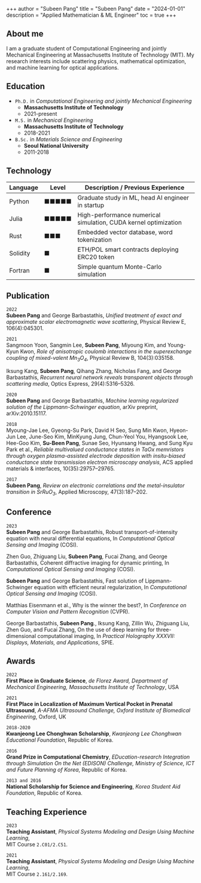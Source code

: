 +++
author = "Subeen Pang"
title = "Subeen Pang"
date = "2024-01-01"
description = "Applied Mathematician & ML Engineer"
toc = true
+++

## About me
I am a graduate student of Computational Engineering and jointly Mechanical Engineering
at Massachusetts Institute of Technology (MIT).
My research interests include scattering physics, mathematical optimization,
and machine learning for optical applications.

## Education
- `Ph.D.` in *Computational Engineering and jointly Mechanical Engineering*
  - **Massachusetts Institute of Technology**
  - 2021-present
- `M.S.` in *Mechanical Engineering*
  - **Massachusetts Institute of Technology**
  - 2018-2021
- `B.Sc.` in *Materials Science and Engineering*
  - **Seoul National University**
  - 2011-2018

## Technology
| Language   | Level     | Description / Previous Experience  |
| --------  | -------- | ------ |
| Python | ■■■■■ | Graduate study in ML, head AI engineer in startup |
| Julia | ■■■■■ | High-performance numerical simulation, CUDA kernel optimization |
| Rust | ■■■ | Embedded vector database, word tokenization |
| Solidity | ■ | ETH/POL smart contracts deploying ERC20 token |
| Fortran | ■ | Simple quantum Monte-Carlo simulation |


## Publication
`2022`\
**Subeen Pang** and George Barbastathis, *Unified treatment of exact and approximate scalar electromagnetic wave scattering*, Physical Review E, 106(4):045301.

`2021`\
Sangmoon Yoon, Sangmin Lee, **Subeen Pang**, Miyoung Kim, and Young-Kyun Kwon, *Role of anisotropic coulomb interactions in the superexchange coupling of mixed-valent Mn<sub>3</sub>O<sub>4</sub>*, Physical Review B, 104(3):035158.

Iksung Kang, **Subeen Pang**, Qihang Zhang, Nicholas Fang, and George Barbastathis, *Recurrent neural network reveals transparent objects through scattering media*, Optics Express, 29(4):5316–5326.

`2020`\
**Subeen Pang** and George Barbastathis, *Machine learning regularized solution of the Lippmann-Schwinger equation*, arXiv preprint, arXiv:2010.15117.

`2018`\
Myoung-Jae Lee, Gyeong-Su Park, David H Seo, Sung Min Kwon, Hyeon-Jun Lee, June-Seo Kim, MinKyung Jung, Chun-Yeol You, Hyangsook Lee, Hee-Goo Kim, **Su-Been Pang**, Sunae Seo, Hyunsang Hwang, and Sung Kyu Park et al., *Reliable multivalued conductance states in TaOx memristors through oxygen plasma-assisted electrode deposition with insitu-biased conductance state transmission electron microscopy analysis*, ACS applied materials & interfaces, 10(35):29757–29765.

`2017`\
**Subeen Pang**, *Review on electronic correlations and the metal-insulator transition in SrRuO<sub>3</sub>*, Applied Microscopy, 47(3):187–202.

## Conference
`2023`\
**Subeen Pang** and George Barbastathis, Robust transport-of-intensity equation with neural differential equations, In *Computational Optical Sensing and Imaging* (COSI).

Zhen Guo, Zhiguang Liu, **Subeen Pang**, Fucai Zhang, and George Barbastathis, Coherent diffractive imaging for dynamic printing, In *Computational Optical Sensing and Imaging* (COSI).

**Subeen Pang** and George Barbastathis, Fast solution of Lippmann-Schwinger equation with efficient neural regularization, In *Computational Optical Sensing and Imaging* (COSI).

Matthias Eisenmann et al., Why is the winner the best?, In *Conference on Computer Vision and Pattern Recognition* (CVPR).

George Barbastathis, **Subeen Pang**., Iksung Kang, Zillin Wu, Zhiguang Liu, Zhen Guo, and Fucai Zhang, On the use of deep learning for three-dimensional computational imaging, In *Practical Holography XXXVII: Displays, Materials, and Applications*, SPIE.

## Awards

`2022`\
**First Place in Graduate Science**, *de Florez Award, Department of Mechanical Engineering, Massachusetts Institute of Technology*, USA

`2021`\
**First Place in Localization of Maximum Vertical Pocket in Prenatal Ultrasound**, *A-AFMA Ultrasound Challenge, Oxford Institute of Biomedical Engineering*, Oxford, UK

`2018-2020`\
**Kwanjeong Lee Chonghwan Scholarship**, *Kwanjeong Lee Chonghwan Educational Foundation*, Republic of Korea.

`2016`\
**Grand Prize in Computational Chemistry**, *EDucation-research Integration through Simulation On the Net (EDISON) Challenge, Ministry of Science, ICT and Future Planning of Korea*, Republic of Korea.

`2013 and 2016`\
**National Scholarship for Science and Engineering**, *Korea Student Aid Foundation*, Republic of Korea.


## Teaching Experience

`2023`\
**Teaching Assistant**, *Physical Systems Modeling and Design Using Machine Learning*, \
MIT Course `2.C01/2.C51`.

`2021`\
**Teaching Assistant**, *Physical Systems Modeling and Design Using Machine Learning*, \
MIT Course `2.161/2.169`.